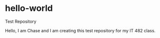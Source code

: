 # hello-world
Test Repository 

Hello, 
I am Chase and I am creating this test repository for my IT 482 class.
